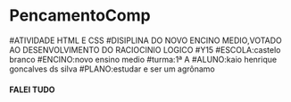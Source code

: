 # PencamentoComp
#ATIVIDADE HTML E CSS
#DISIPLINA DO NOVO ENCINO MEDIO,VOTADO AO DESENVOLVIMENTO DO RACIOCINIO LOGICO
#Y15
#ESCOLA:castelo branco 
#ENCINO:novo ensino medio 
#turma:1ª A
#ALUNO:kaio henrique goncalves ds silva
#PLANO:estudar e ser um agrônamo
#### FALEI TUDO
